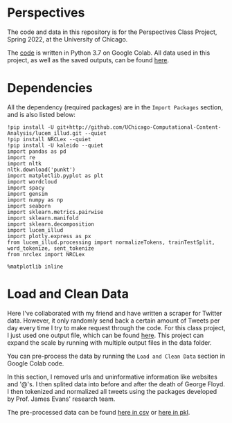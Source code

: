 # Perspectives
The code and data in this repository is for the Perspectives Class Project, Spring 2022, at the University of Chicago. 

The [code](https://github.com/LuZhang0128/Perspectives/blob/main/Collected%20data%20and%20initial%20findings.ipynb) is written in Python 3.7 on Google Colab. 
All data used in this project, as well as the saved outputs, can be found [here](https://drive.google.com/drive/folders/1Y1267sa7shpWpW31RBivD_CmDNQ07AeC?usp=sharing). 

# Dependencies
All the dependency (required packages) are in the `Import Packages` section, and is also listed below:

```
!pip install -U git+http://github.com/UChicago-Computational-Content-Analysis/lucem_illud.git --quiet
!pip install NRCLex --quiet
!pip install -U kaleido --quiet
import pandas as pd
import re
import nltk
nltk.download('punkt')
import matplotlib.pyplot as plt
import wordcloud
import spacy
import gensim
import numpy as np 
import seaborn 
import sklearn.metrics.pairwise 
import sklearn.manifold 
import sklearn.decomposition 
import lucem_illud
import plotly.express as px
from lucem_illud.processing import normalizeTokens, trainTestSplit, word_tokenize, sent_tokenize
from nrclex import NRCLex

%matplotlib inline
```

# Load and Clean Data
Here I've collaborated with my friend and have written a scraper for Twitter data. However, it only randomly send back a certain amount of Tweets per day every time I try to make request through the code. For this class project, I just used one output file, which can be found [here](https://drive.google.com/file/d/19umvDYuu1o6uIr3xz1m0qwLay4qgeQ5r/view?usp=sharing). This project can expand the scale by running with multiple output files in the data folder. 

You can pre-process the data by running the `Load and Clean Data` section in Google Colab code. 

In this section, I removed urls and uninformative information like websites and '@'s. I then splited data into before and after the death of George Floyd. I then tokenized and normalized all tweets using the packages developed by Prof. James Evans' research team. 

The pre-processed data can be found [here in csv](https://drive.google.com/file/d/1Szztx7LW-QGuvejjWfl9eea9oJ_whtFQ/view?usp=sharing) or [here in pkl](https://drive.google.com/file/d/1bhXF7WidraR3qkpzv9giXaR5WZGov78k/view?usp=sharing). 





